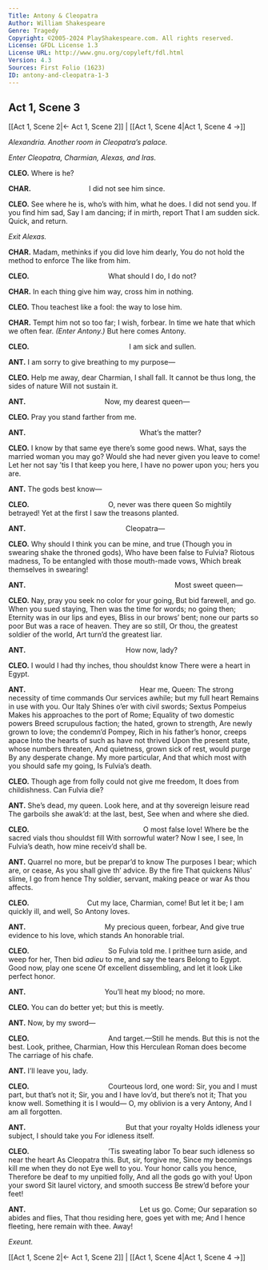 ```yaml
---
Title: Antony & Cleopatra
Author: William Shakespeare
Genre: Tragedy
Copyright: ©2005-2024 PlayShakespeare.com. All rights reserved.
License: GFDL License 1.3
License URL: http://www.gnu.org/copyleft/fdl.html
Version: 4.3
Sources: First Folio (1623)
ID: antony-and-cleopatra-1-3
---
```


## Act 1, Scene 3
[[Act 1, Scene 2|← Act 1, Scene 2]] | [[Act 1, Scene 4|Act 1, Scene 4 →]]

*Alexandria. Another room in Cleopatra’s palace.*

*Enter Cleopatra, Charmian, Alexas, and Iras.*

**CLEO.**
Where is he?

**CHAR.**
        I did not see him since.

**CLEO.**
See where he is, who’s with him, what he does.
I did not send you. If you find him sad,
Say I am dancing; if in mirth, report
That I am sudden sick. Quick, and return.

*Exit Alexas.*

**CHAR.**
Madam, methinks if you did love him dearly,
You do not hold the method to enforce
The like from him.

**CLEO.**
           What should I do, I do not?

**CHAR.**
In each thing give him way, cross him in nothing.

**CLEO.**
Thou teachest like a fool: the way to lose him.

**CHAR.**
Tempt him not so too far; I wish, forbear.
In time we hate that which we often fear.
*(Enter Antony.)*
But here comes Antony.

**CLEO.**
              I am sick and sullen.

**ANT.**
I am sorry to give breathing to my purpose⁠—

**CLEO.**
Help me away, dear Charmian, I shall fall.
It cannot be thus long, the sides of nature
Will not sustain it.

**ANT.**
           Now, my dearest queen⁠—

**CLEO.**
Pray you stand farther from me.

**ANT.**
                What’s the matter?

**CLEO.**
I know by that same eye there’s some good news.
What, says the married woman you may go?
Would she had never given you leave to come!
Let her not say ’tis I that keep you here,
I have no power upon you; hers you are.

**ANT.**
The gods best know⁠—

**CLEO.**
           O, never was there queen
So mightily betrayed! Yet at the first
I saw the treasons planted.

**ANT.**
              Cleopatra⁠—

**CLEO.**
Why should I think you can be mine, and true
(Though you in swearing shake the throned gods),
Who have been false to Fulvia? Riotous madness,
To be entangled with those mouth-made vows,
Which break themselves in swearing!

**ANT.**
                     Most sweet queen⁠—

**CLEO.**
Nay, pray you seek no color for your going,
But bid farewell, and go. When you sued staying,
Then was the time for words; no going then;
Eternity was in our lips and eyes,
Bliss in our brows’ bent; none our parts so poor
But was a race of heaven. They are so still,
Or thou, the greatest soldier of the world,
Art turn’d the greatest liar.

**ANT.**
              How now, lady?

**CLEO.**
I would I had thy inches, thou shouldst know
There were a heart in Egypt.

**ANT.**
                Hear me, Queen:
The strong necessity of time commands
Our services awhile; but my full heart
Remains in use with you. Our Italy
Shines o’er with civil swords; Sextus Pompeius
Makes his approaches to the port of Rome;
Equality of two domestic powers
Breed scrupulous faction; the hated, grown to strength,
Are newly grown to love; the condemn’d Pompey,
Rich in his father’s honor, creeps apace
Into the hearts of such as have not thrived
Upon the present state, whose numbers threaten,
And quietness, grown sick of rest, would purge
By any desperate change. My more particular,
And that which most with you should safe my going,
Is Fulvia’s death.

**CLEO.**
Though age from folly could not give me freedom,
It does from childishness. Can Fulvia die?

**ANT.**
She’s dead, my queen.
Look here, and at thy sovereign leisure read
The garboils she awak’d: at the last, best,
See when and where she died.

**CLEO.**
                O most false love!
Where be the sacred vials thou shouldst fill
With sorrowful water? Now I see, I see,
In Fulvia’s death, how mine receiv’d shall be.

**ANT.**
Quarrel no more, but be prepar’d to know
The purposes I bear; which are, or cease,
As you shall give th’ advice. By the fire
That quickens Nilus’ slime, I go from hence
Thy soldier, servant, making peace or war
As thou affects.

**CLEO.**
        Cut my lace, Charmian, come!
But let it be; I am quickly ill, and well,
So Antony loves.

**ANT.**
           My precious queen, forbear,
And give true evidence to his love, which stands
An honorable trial.

**CLEO.**
           So Fulvia told me.
I prithee turn aside, and weep for her,
Then bid *adieu* to me, and say the tears
Belong to Egypt. Good now, play one scene
Of excellent dissembling, and let it look
Like perfect honor.

**ANT.**
           You’ll heat my blood; no more.

**CLEO.**
You can do better yet; but this is meetly.

**ANT.**
Now, by my sword⁠—

**CLEO.**
           And target.—Still he mends.
But this is not the best. Look, prithee, Charmian,
How this Herculean Roman does become
The carriage of his chafe.

**ANT.**
I’ll leave you, lady.

**CLEO.**
           Courteous lord, one word:
Sir, you and I must part, but that’s not it;
Sir, you and I have lov’d, but there’s not it;
That you know well. Something it is I would⁠—
O, my oblivion is a very Antony,
And I am all forgotten.

**ANT.**
              But that your royalty
Holds idleness your subject, I should take you
For idleness itself.

**CLEO.**
           ’Tis sweating labor
To bear such idleness so near the heart
As Cleopatra this. But, sir, forgive me,
Since my becomings kill me when they do not
Eye well to you. Your honor calls you hence,
Therefore be deaf to my unpitied folly,
And all the gods go with you! Upon your sword
Sit laurel victory, and smooth success
Be strew’d before your feet!

**ANT.**
                Let us go. Come;
Our separation so abides and flies,
That thou residing here, goes yet with me;
And I hence fleeting, here remain with thee.
Away!

*Exeunt.*

[[Act 1, Scene 2|← Act 1, Scene 2]] | [[Act 1, Scene 4|Act 1, Scene 4 →]]